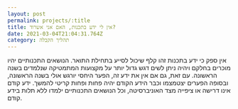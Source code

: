 ```yaml
---
layout: post
permalink: projects/:title
title: אין לי ידע בתכנות, האם אני אשרוד?
date: 2021-03-04T21:04:31.764Z
category: תהליך הקבלה
---
```



אין ספק כי ידע בתכנות זהו קלף שיכול לסייע בתחילת התואר. הנושאים התכנותיים יהיו מוכרים בחלקם ויהיה ניתן לשים דגש גדול יותר על מקצועות המתמטיקה שנלמדים בשנה הראשונה. עם זאת, גם אם אין את ידע זה, הפער היחסי יורגש אולי בשנה הראשונה, ובסופה הפערים יצטמצמו וכבר הידע הקודם יהיה פחות ופחות קריטי להמשך. ידע קודם אינו דרישה או ציפייה מצד האוניברסיטה, וכל הנושאים התכנותיים ילמדו ללא תלות בידע קודם.